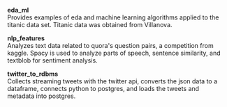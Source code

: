 **eda_ml**  
Provides examples of eda and machine learning algorithms applied to the titanic data set. Titanic data was obtained from Villanova.  

**nlp_features**  
Analyzes text data related to quora's question pairs, a competition from kaggle. Spacy is used to analyze parts of speech, sentence similarity, and textblob for sentiment analysis.

**twitter_to_rdbms**  
Collects streaming tweets with the twitter api, converts the json data to a dataframe, connects python to postgres, and loads the tweets and metadata into postgres.
